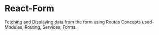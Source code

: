 # React-Form
Fetching and Displaying data from the form using Routes
Concepts used- Modules, Routing, Services, Forms.
